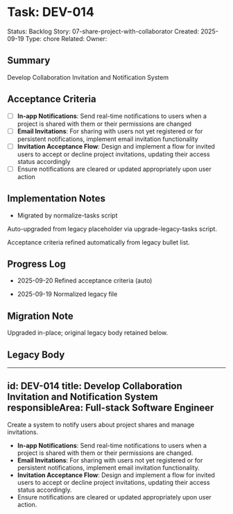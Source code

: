 # Task: DEV-014
Status: Backlog
Story: 07-share-project-with-collaborator
Created: 2025-09-19
Type: chore
Related:
Owner:

## Summary
Develop Collaboration Invitation and Notification System

## Acceptance Criteria

- [ ] **In-app Notifications**: Send real-time notifications to users when a project is shared with them or their permissions are changed
- [ ] **Email Invitations**: For sharing with users not yet registered or for persistent notifications, implement email invitation functionality
- [ ] **Invitation Acceptance Flow**: Design and implement a flow for invited users to accept or decline project invitations, updating their access status accordingly
- [ ] Ensure notifications are cleared or updated appropriately upon user action

## Implementation Notes
- Migrated by normalize-tasks script

Auto-upgraded from legacy placeholder via upgrade-legacy-tasks script.


Acceptance criteria refined automatically from legacy bullet list.
## Progress Log
- 2025-09-20 Refined acceptance criteria (auto)

- 2025-09-19 Normalized legacy file
## Migration Note
Upgraded in-place; original legacy body retained below.

## Legacy Body
---
id: DEV-014
title: Develop Collaboration Invitation and Notification System
responsibleArea: Full-stack Software Engineer
---
Create a system to notify users about project shares and manage invitations.
*   **In-app Notifications**: Send real-time notifications to users when a project is shared with them or their permissions are changed.
*   **Email Invitations**: For sharing with users not yet registered or for persistent notifications, implement email invitation functionality.
*   **Invitation Acceptance Flow**: Design and implement a flow for invited users to accept or decline project invitations, updating their access status accordingly.
*   Ensure notifications are cleared or updated appropriately upon user action.
